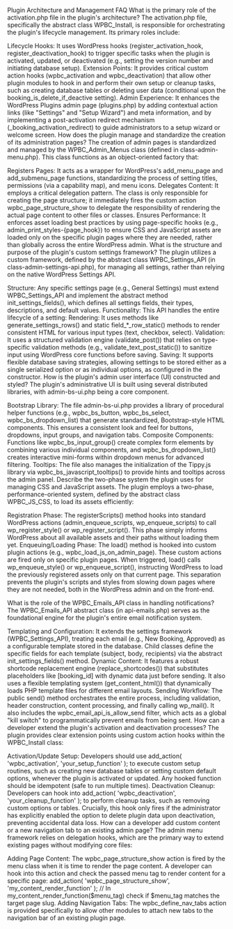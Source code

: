 Plugin Architecture and Management FAQ
What is the primary role of the activation.php file in the plugin's architecture?
The activation.php file, specifically the abstract class WPBC_Install, is responsible for orchestrating the plugin's lifecycle management. Its primary roles include:

Lifecycle Hooks: It uses WordPress hooks (register_activation_hook, register_deactivation_hook) to trigger specific tasks when the plugin is activated, updated, or deactivated (e.g., setting the version number and initiating database setup).
Extension Points: It provides critical custom action hooks (wpbc_activation and wpbc_deactivation) that allow other plugin modules to hook in and perform their own setup or cleanup tasks, such as creating database tables or deleting user data (conditional upon the booking_is_delete_if_deactive setting).
Admin Experience: It enhances the WordPress Plugins admin page (plugins.php) by adding contextual action links (like "Settings" and "Setup Wizard") and meta information, and by implementing a post-activation redirect mechanism (_booking_activation_redirect) to guide administrators to a setup wizard or welcome screen.
How does the plugin manage and standardize the creation of its administration pages?
The creation of admin pages is standardized and managed by the WPBC_Admin_Menus class (defined in class-admin-menu.php). This class functions as an object-oriented factory that:

Registers Pages: It acts as a wrapper for WordPress's add_menu_page and add_submenu_page functions, standardizing the process of setting titles, permissions (via a capability map), and menu icons.
Delegates Content: It employs a critical delegation pattern. The class is only responsible for creating the page structure; it immediately fires the custom action wpbc_page_structure_show to delegate the responsibility of rendering the actual page content to other files or classes.
Ensures Performance: It enforces asset loading best practices by using page-specific hooks (e.g., admin_print_styles-{page_hook}) to ensure CSS and JavaScript assets are loaded only on the specific plugin pages where they are needed, rather than globally across the entire WordPress admin.
What is the structure and purpose of the plugin's custom settings framework?
The plugin utilizes a custom framework, defined by the abstract class WPBC_Settings_API (in class-admin-settings-api.php), for managing all settings, rather than relying on the native WordPress Settings API.

Structure: Any specific settings page (e.g., General Settings) must extend WPBC_Settings_API and implement the abstract method init_settings_fields(), which defines all settings fields, their types, descriptions, and default values.
Functionality: This API handles the entire lifecycle of a setting:
Rendering: It uses methods like generate_settings_rows() and static field_*_row_static() methods to render consistent HTML for various input types (text, checkbox, select).
Validation: It uses a structured validation engine (validate_post()) that relies on type-specific validation methods (e.g., validate_text_post_static()) to sanitize input using WordPress core functions before saving.
Saving: It supports flexible database saving strategies, allowing settings to be stored either as a single serialized option or as individual options, as configured in the constructor.
How is the plugin's admin user interface (UI) constructed and styled?
The plugin's administrative UI is built using several distributed libraries, with admin-bs-ui.php being a core component.

Bootstrap Library: The file admin-bs-ui.php provides a library of procedural helper functions (e.g., wpbc_bs_button, wpbc_bs_select, wpbc_bs_dropdown_list) that generate standardized, Bootstrap-style HTML components. This ensures a consistent look and feel for buttons, dropdowns, input groups, and navigation tabs.
Composite Components: Functions like wpbc_bs_input_group() create complex form elements by combining various individual components, and wpbc_bs_dropdown_list() creates interactive mini-forms within dropdown menus for advanced filtering.
Tooltips: The file also manages the initialization of the Tippy.js library via wpbc_bs_javascript_tooltips() to provide hints and tooltips across the admin panel.
Describe the two-phase system the plugin uses for managing CSS and JavaScript assets.
The plugin employs a two-phase, performance-oriented system, defined by the abstract class WPBC_JS_CSS, to load its assets efficiently:

Registration Phase: The registerScripts() method hooks into standard WordPress actions (admin_enqueue_scripts, wp_enqueue_scripts) to call wp_register_style() or wp_register_script(). This phase simply informs WordPress about all available assets and their paths without loading them yet.
Enqueuing/Loading Phase: The load() method is hooked into custom plugin actions (e.g., wpbc_load_js_on_admin_page). These custom actions are fired only on specific plugin pages. When triggered, load() calls wp_enqueue_style() or wp_enqueue_script(), instructing WordPress to load the previously registered assets only on that current page.
This separation prevents the plugin's scripts and styles from slowing down pages where they are not needed, both in the WordPress admin and on the front-end.

What is the role of the WPBC_Emails_API class in handling notifications?
The WPBC_Emails_API abstract class (in api-emails.php) serves as the foundational engine for the plugin's entire email notification system.

Templating and Configuration: It extends the settings framework (WPBC_Settings_API), treating each email (e.g., New Booking, Approved) as a configurable template stored in the database. Child classes define the specific fields for each template (subject, body, recipients) via the abstract init_settings_fields() method.
Dynamic Content: It features a robust shortcode replacement engine (replace_shortcodes()) that substitutes placeholders like [booking_id] with dynamic data just before sending. It also uses a flexible templating system (get_content_html()) that dynamically loads PHP template files for different email layouts.
Sending Workflow: The public send() method orchestrates the entire process, including validation, header construction, content processing, and finally calling wp_mail(). It also includes the wpbc_email_api_is_allow_send filter, which acts as a global "kill switch" to programmatically prevent emails from being sent.
How can a developer extend the plugin's activation and deactivation processes?
The plugin provides clear extension points using custom action hooks within the WPBC_Install class:

Activation/Update Setup: Developers should use add_action( 'wpbc_activation', 'your_setup_function' ); to execute custom setup routines, such as creating new database tables or setting custom default options, whenever the plugin is activated or updated. Any hooked function should be idempotent (safe to run multiple times).
Deactivation Cleanup: Developers can hook into add_action( 'wpbc_deactivation', 'your_cleanup_function' ); to perform cleanup tasks, such as removing custom options or tables. Crucially, this hook only fires if the administrator has explicitly enabled the option to delete plugin data upon deactivation, preventing accidental data loss.
How can a developer add custom content or a new navigation tab to an existing admin page?
The admin menu framework relies on delegation hooks, which are the primary way to extend existing pages without modifying core files:

Adding Page Content: The wpbc_page_structure_show action is fired by the menu class when it is time to render the page content. A developer can hook into this action and check the passed menu tag to render content for a specific page:
add_action( 'wpbc_page_structure_show', 'my_content_render_function' );
// In my_content_render_function($menu_tag) check if $menu_tag matches the target page slug.
Adding Navigation Tabs: The wpbc_define_nav_tabs action is provided specifically to allow other modules to attach new tabs to the navigation bar of an existing plugin page.